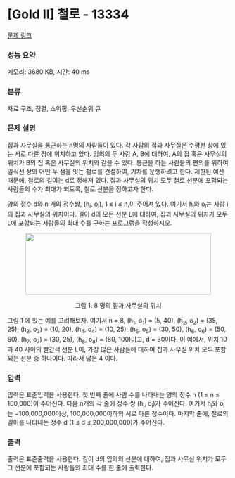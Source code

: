 # [Gold II] 철로 - 13334 

[문제 링크](https://www.acmicpc.net/problem/13334) 

### 성능 요약

메모리: 3680 KB, 시간: 40 ms

### 분류

자료 구조, 정렬, 스위핑, 우선순위 큐

### 문제 설명

<p>집과 사무실을 통근하는 n명의 사람들이 있다. 각 사람의 집과 사무실은 수평선 상에 있는 서로 다른 점에 위치하고 있다. 임의의 두 사람 A, B에 대하여, A의 집 혹은 사무실의 위치가 B의 집 혹은 사무실의 위치와 같을 수 있다. 통근을 하는 사람들의 편의를 위하여 일직선 상의 어떤 두 점을 잇는 철로를 건설하여, 기차를 운행하려고 한다. 제한된 예산 때문에, 철로의 길이는 d로 정해져 있다. 집과 사무실의 위치 모두 철로 선분에 포함되는 사람들의 수가 최대가 되도록, 철로 선분을 정하고자 한다.</p>

<p>양의 정수 d와 n 개의 정수쌍, (h<sub>i</sub>, o<sub>i</sub>), 1 ≤ i ≤ n,이 주어져 있다. 여기서 h<sub>i</sub>와 o<sub>i</sub>는 사람 i의 집과 사무실의 위치이다. 길이 d의 모든 선분 L에 대하여, 집과 사무실의 위치가 모두 L에 포함되는 사람들의 최대 수를 구하는 프로그램을 작성하시오.</p>

<p style="text-align: center;"><img alt="" src="https://onlinejudgeimages.s3-ap-northeast-1.amazonaws.com/problem/13334/1.png" style="height:140px; width:422px"></p>

<p style="text-align: center;">그림 1. 8 명의 집과 사무실의 위치</p>

<p>그림 1 에 있는 예를 고려해보자. 여기서 n = 8, (h<sub>1</sub>, o<sub>1</sub>) = (5, 40), (h<sub>2</sub>, o<sub>2</sub>) = (35, 25), (h<sub>3</sub>, o<sub>3</sub>) = (10, 20), (h<sub>4</sub>, o<sub>4</sub>) = (10, 25), (h<sub>5</sub>, o<sub>5</sub>) = (30, 50), (h<sub>6</sub>, o<sub>6</sub>) = (50, 60), (h<sub>7</sub>, o<sub>7</sub>) = (30, 25), (h<sub>8</sub>, o<sub>8</sub>) = (80, 100)이고, d = 30이다. 이 예에서, 위치 10 과 40 사이의 빨간색 선분 L이, 가장 많은 사람들에 대하여 집과 사무실 위치 모두 포함되는 선분 중 하나이다. 따라서 답은 4 이다.</p>

### 입력 

 <p>입력은 표준입력을 사용한다. 첫 번째 줄에 사람 수를 나타내는 양의 정수 n (1 ≤ n ≤ 100,000)이 주어진다. 다음 n개의 각 줄에 정수 쌍 (h<sub>i</sub>, o<sub>i</sub>)가 주어진다. 여기서 h<sub>i</sub>와 o<sub>i</sub>는 −100,000,000이상, 100,000,000이하의 서로 다른 정수이다. 마지막 줄에, 철로의 길이를 나타내는 정수 d (1 ≤ d ≤ 200,000,000)가 주어진다.</p>

### 출력 

 <p>출력은 표준출력을 사용한다. 길이 d의 임의의 선분에 대하여, 집과 사무실 위치가 모두 그 선분에 포함되는 사람들의 최대 수를 한 줄에 출력한다. </p>

